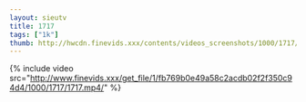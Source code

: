 ```yaml
--- 
layout: sieutv
title: 1717
tags: ["1k"]
thumb: http://hwcdn.finevids.xxx/contents/videos_screenshots/1000/1717/preview.mp4.jpg
---
```

{% include video src="http://www.finevids.xxx/get_file/1/fb769b0e49a58c2acdb02f2f350c94d4/1000/1717/1717.mp4/" %} 
